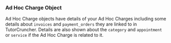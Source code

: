 ### Ad Hoc Charge Object

Ad Hoc Charge objects have details of your Ad Hoc Charges including some details about
`invoices` and `payment_orders` they are linked to in TutorCruncher. Details are also shown 
about the `category` and `appointment` or `service` if the Ad Hoc Charge is related to it.
